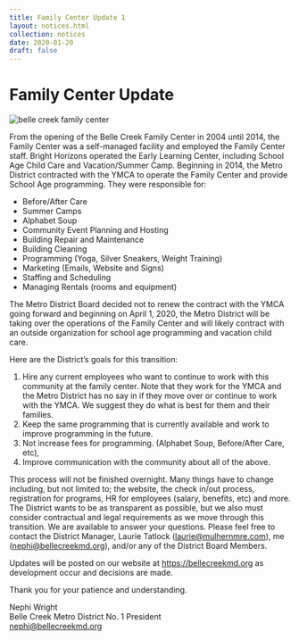 ```yaml
---
title: Family Center Update 1
layout: notices.html
collection: notices
date: 2020-01-20
draft: false
---
```

# Family Center Update

![belle creek family center](/assets/2020/family_center_sign.png)

From the opening of the Belle Creek Family Center in 2004 until 2014, the Family Center was a self-managed facility and employed the Family Center staff.  Bright Horizons operated the Early Learning Center, including School Age Child Care and Vacation/Summer Camp.  Beginning in 2014, the Metro District contracted with the YMCA to operate the Family Center and provide School Age programming. They were responsible for: 
* Before/After Care
* Summer Camps
* Alphabet Soup
* Community Event Planning and Hosting
* Building Repair and Maintenance
* Building Cleaning
* Programming (Yoga, Silver Sneakers, Weight Training)
* Marketing (Emails, Website and Signs)
* Staffing and Scheduling
* Managing Rentals (rooms and equipment)

The Metro District Board decided not to renew the contract with the YMCA going forward and beginning on April 1, 2020, the Metro District will be taking over the operations of the Family Center and will likely contract with an outside organization for school age programming and vacation child care. 

Here are the District’s goals for this transition:
1. Hire any current employees who want to continue to work with this community at the family center.  Note that they work for the YMCA and the Metro District has no say in if they move over or continue to work with the YMCA. We suggest they do what is best for them and their families.
1. Keep the same programming that is currently available and work to improve programming in the future.
1. Not increase fees for programming.  (Alphabet Soup, Before/After Care, etc),
1. Improve communication with the community about all of the above.


This process will not be finished overnight.  Many things have to change including, but not limited to; the website, the check in/out process, registration for programs, HR for employees (salary, benefits, etc) and more. The District wants to be as transparent as possible, but we also must consider contractual and legal requirements as we move through this transition.  We are available to answer your questions. Please feel free to contact the District Manager, Laurie Tatlock (laurie@mulhernmre.com), me (nephi@bellecreekmd.org), and/or any of the District Board Members.

Updates will be posted on our website at https://bellecreekmd.org as development occur and decisions are made.

Thank you for your patience and understanding.

Nephi Wright<br />
Belle Creek Metro District No. 1 President<br />
nephi@bellecreekmd.org
